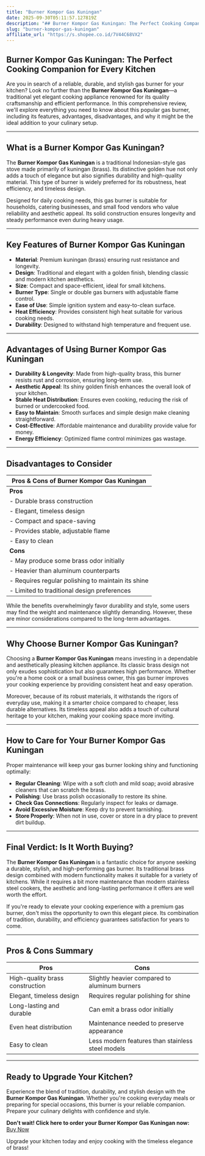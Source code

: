 ```yaml
---
title: "Burner Kompor Gas Kuningan"
date: 2025-09-30T05:11:57.127819Z
description: "## Burner Kompor Gas Kuningan: The Perfect Cooking Companion for Every Kitchen..."
slug: "burner-kompor-gas-kuningan"
affiliate_url: "https://s.shopee.co.id/7V44C68VX2"
---
```

## Burner Kompor Gas Kuningan: The Perfect Cooking Companion for Every Kitchen

Are you in search of a reliable, durable, and stylish gas burner for your kitchen? Look no further than the **Burner Kompor Gas Kuningan**—a traditional yet elegant cooking appliance renowned for its quality craftsmanship and efficient performance. In this comprehensive review, we'll explore everything you need to know about this popular gas burner, including its features, advantages, disadvantages, and why it might be the ideal addition to your culinary setup.

---

## What is a Burner Kompor Gas Kuningan?

The **Burner Kompor Gas Kuningan** is a traditional Indonesian-style gas stove made primarily of kuningan (brass). Its distinctive golden hue not only adds a touch of elegance but also signifies durability and high-quality material. This type of burner is widely preferred for its robustness, heat efficiency, and timeless design.

Designed for daily cooking needs, this gas burner is suitable for households, catering businesses, and small food vendors who value reliability and aesthetic appeal. Its solid construction ensures longevity and steady performance even during heavy usage.

---

## Key Features of Burner Kompor Gas Kuningan

- **Material**: Premium kuningan (brass) ensuring rust resistance and longevity.
- **Design**: Traditional and elegant with a golden finish, blending classic and modern kitchen aesthetics.
- **Size**: Compact and space-efficient, ideal for small kitchens.
- **Burner Type**: Single or double gas burners with adjustable flame control.
- **Ease of Use**: Simple ignition system and easy-to-clean surface.
- **Heat Efficiency**: Provides consistent high heat suitable for various cooking needs.
- **Durability**: Designed to withstand high temperature and frequent use.

---

## Advantages of Using Burner Kompor Gas Kuningan

- **Durability & Longevity**: Made from high-quality brass, this burner resists rust and corrosion, ensuring long-term use.
- **Aesthetic Appeal**: Its shiny golden finish enhances the overall look of your kitchen.
- **Stable Heat Distribution**: Ensures even cooking, reducing the risk of burned or undercooked food.
- **Easy to Maintain**: Smooth surfaces and simple design make cleaning straightforward.
- **Cost-Effective**: Affordable maintenance and durability provide value for money.
- **Energy Efficiency**: Optimized flame control minimizes gas wastage.

---

## Disadvantages to Consider

| Pros & Cons of Burner Kompor Gas Kuningan                                |
|----------------------------------------------------------------------------|
| **Pros**                                                                  |
| - Durable brass construction                                              |
| - Elegant, timeless design                                                 |
| - Compact and space-saving                                                |
| - Provides stable, adjustable flame                                         |
| - Easy to clean                                                           |
| **Cons**                                                                  |
| - May produce some brass odor initially                                    |
| - Heavier than aluminum counterparts                                       |
| - Requires regular polishing to maintain its shine                          |
| - Limited to traditional design preferences                                |

While the benefits overwhelmingly favor durability and style, some users may find the weight and maintenance slightly demanding. However, these are minor considerations compared to the long-term advantages.

---

## Why Choose Burner Kompor Gas Kuningan?

Choosing a **Burner Kompor Gas Kuningan** means investing in a dependable and aesthetically pleasing kitchen appliance. Its classic brass design not only exudes sophistication but also guarantees high performance. Whether you're a home cook or a small business owner, this gas burner improves your cooking experience by providing consistent heat and easy operation.

Moreover, because of its robust materials, it withstands the rigors of everyday use, making it a smarter choice compared to cheaper, less durable alternatives. Its timeless appeal also adds a touch of cultural heritage to your kitchen, making your cooking space more inviting.

---

## How to Care for Your Burner Kompor Gas Kuningan

Proper maintenance will keep your gas burner looking shiny and functioning optimally:

- **Regular Cleaning**: Wipe with a soft cloth and mild soap; avoid abrasive cleaners that can scratch the brass.
- **Polishing**: Use brass polish occasionally to restore its shine.
- **Check Gas Connections**: Regularly inspect for leaks or damage.
- **Avoid Excessive Moisture**: Keep dry to prevent tarnishing.
- **Store Properly**: When not in use, cover or store in a dry place to prevent dirt buildup.

---

## Final Verdict: Is It Worth Buying?

The **Burner Kompor Gas Kuningan** is a fantastic choice for anyone seeking a durable, stylish, and high-performing gas burner. Its traditional brass design combined with modern functionality makes it suitable for a variety of kitchens. While it requires a bit more maintenance than modern stainless steel cookers, the aesthetic and long-lasting performance it offers are well worth the effort.

If you're ready to elevate your cooking experience with a premium gas burner, don't miss the opportunity to own this elegant piece. Its combination of tradition, durability, and efficiency guarantees satisfaction for years to come.

---

## Pros & Cons Summary

| Pros                                         | Cons                                                |
|----------------------------------------------|-----------------------------------------------------|
| High-quality brass construction             | Slightly heavier compared to aluminum burners     |
| Elegant, timeless design                     | Requires regular polishing for shine             |
| Long-lasting and durable                     | Can emit a brass odor initially                  |
| Even heat distribution                       | Maintenance needed to preserve appearance       |
| Easy to clean                                | Less modern features than stainless steel models|

---

## Ready to Upgrade Your Kitchen?

Experience the blend of tradition, durability, and stylish design with the **Burner Kompor Gas Kuningan**. Whether you're cooking everyday meals or preparing for special occasions, this burner is your reliable companion. Prepare your culinary delights with confidence and style.

**Don't wait! Click here to order your Burner Kompor Gas Kuningan now:** [Buy Now](https://s.shopee.co.id/7V44C68VX2)

Upgrade your kitchen today and enjoy cooking with the timeless elegance of brass!